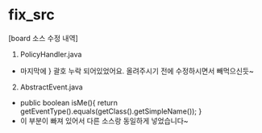 # fix_src

[board 소스 수정 내역]

1. PolicyHandler.java
  - 마지막에 } 괄호 누락 되어있었어요. 올려주시기 전에 수정하시면서 빼먹으신듯~

2. AbstractEvent.java
  - public boolean isMe(){
        return getEventType().equals(getClass().getSimpleName());
    }
  - 이 부분이 빠져 있어서 다른 소스랑 동일하게 넣었습니다~
